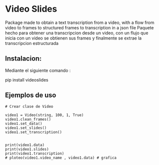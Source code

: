 # Video Slides

Package made to obtain a text transcription from a video, with a flow from video to frames to structured frames to transcription in a json file 
Paquete hecho para obtener una transcripcion desde un video, con un flujo que inicia con un video se obtienen sus frames y finalmente se extrae la transcripcion estructurada 

## Instalacion:

Mediante el siguiente comando :

pip install videoslides

## Ejemplos de uso

    # Crear clase de Video

    video1 = Video(string, 100, 1, True)
    video1.clean_frames()
    video1.set_data()
    video1.set_slides() 
    video1.set_transcription()


    print(video1.data)
    print(video1.slides)
    print(video1.transcription)
    # ploteo(video1.video_name , video1.data) # grafica